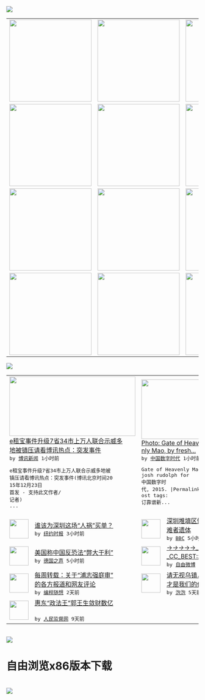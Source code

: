 

<a href="https://github.com/greatfire/z/raw/master/FreeBrowser.apk"><img src="https://raw.githubusercontent.com/greatfire/wiki/master/x/header.png" /></a><table><tr><td width="262" align="center" valign="center"><a href="https://github.com/greatfire/wiki/wiki/nyt" title="纽约时报中文网 国际纵览"><img src="https://raw.githubusercontent.com/greatfire/wiki/master/x/nyt_flag.png" width="215"/></a></td><td width="262" align="center" valign="center"><a href="https://github.com/greatfire/wiki/wiki/dw" title=""><img src="https://raw.githubusercontent.com/greatfire/wiki/master/x/dw_flag.png" width="215"/></a></td><td width="262" align="center" valign="center"><a href="https://github.com/greatfire/wiki/wiki/rmjd" title=""><img src="https://raw.githubusercontent.com/greatfire/wiki/master/x/rmjd_flag.png" width="215"/></a></td></tr><tr><td width="262" align="center" valign="center"><a href="https://github.com/paopaonetizen/website" title="泡泡 - 未经审查的互联网信息"><img src="https://raw.githubusercontent.com/greatfire/wiki/master/x/pp_flag.png" width="215"/></a></td><td width="262" align="center" valign="center"><a href="https://github.com/getlantern/mirror" title="以及自由微博和GreatFire.org官方中文论坛"><img src="https://raw.githubusercontent.com/greatfire/wiki/master/x/lantern_flag.png" width="215"/></a></td><td width="262" align="center" valign="center"><a href="https://github.com/cdtmirrors/m/" title=""><img src="https://raw.githubusercontent.com/greatfire/wiki/master/x/cdt_flag.png" width="215"/></a></td></tr><tr><td width="262" align="center" valign="center"><a href="https://github.com/program-think/blog" title="编程随想的博客"><img src="https://raw.githubusercontent.com/greatfire/wiki/master/x/pt_flag.png" width="215"/></a></td><td width="262" align="center" valign="center"><a href="https://github.com/greatfire/wiki/wiki/bbc" title=""><img src="https://raw.githubusercontent.com/greatfire/wiki/master/x/bbc_flag.png" width="215"/></a></td><td width="262" align="center" valign="center"><a href="https://github.com/freeweibo/s" title="自由微博 - 匿名和不受屏蔽的新浪微博搜索"><img src="https://raw.githubusercontent.com/greatfire/wiki/master/x/fw_flag.png" width="215"/></a></td></tr><tr><td width="262" align="center" valign="center"><a href="https://github.com/greatfire/wiki/wiki/google" title=""><img src="https://raw.githubusercontent.com/greatfire/wiki/master/x/google_flag.png" width="215"/></a></td><td width="262" align="center" valign="center"><a href="https://github.com/bxnews/boxun" title=""><img src="https://raw.githubusercontent.com/greatfire/wiki/master/x/bx_flag.png" width="215"/></a></td><td width="262" align="center" valign="center"><a href="https://github.com/greatfire/wiki/wiki/open-source" title="欢迎访问GreatFire.org开发者项目网站"><img src="https://raw.githubusercontent.com/greatfire/wiki/master/x/open-source_flag.png" width="215"/></a></td></tr></table><img src="https://raw.githubusercontent.com/greatfire/wiki/master/x/newsfeed text.png" /><table cols="4"><tr><td colspan="2" width="380"><a href="http://www.boxun.com/news/gb/china/2015/12/201512230355.shtml"><img src="http://www.boxun.com/news/images/2015/12/201512230355china1.jpg" width="330" height="156"/></a></br><a href="http://www.boxun.com/news/gb/china/2015/12/201512230355.shtml">e租宝事件升级7省34市上万人联合示威多<br/>地被镇压请看博讯热点：突发事件</a></br><kbd> by <a href="http://www.boxun.com">博讯新闻</a> 1小时前 </kbd></br><pre>e租宝事件升级7省34市上万人联合示威多地被<br/>镇压请看博讯热点：突发事件(博讯北京时间20<br/>15年12月23日 首发 - 支持此文作者/<br/>记者)           ...</pre></td><td colspan="2" width="380"><a href="http://feedproxy.google.com/~r/chinadigitaltimes/IyPt/~3/mhEmzrFnJ88/"><img src="http://chinadigitaltimes.net/chinese/files/2015/12/23844808246_4795b9f333_z.jpg" width="330" height="156"/></a></br><a href="http://feedproxy.google.com/~r/chinadigitaltimes/IyPt/~3/mhEmzrFnJ88/">Photo: Gate of Heave<br/>nly Mao, by fresh...</a></br><kbd> by <a href="http://chinadigitaltimes.net/chinese/">中国数字时代</a> 1小时前 </kbd></br><pre>Gate of Heavenly Mao© <br/>josh rudolph for 中国数字时<br/>代, 2015. |Permalink |P<br/>ost tags: 订靠谱新...</pre></td></tr><tr><td><img src="http://static01.nyt.com/images/2015/12/23/world/asia/23shenzhen-web/23shenzhen-web-articleLarge.jpg" width="50" height="50"/></td><td width="280"><a href="https://d3qlz4p8smvoli.cloudfront.net/china/20151223/c23shenzhen/">谁该为深圳这场“人祸”买单？</a></br><kbd> by <a href="http://m.cn.nytimes.com/">纽约时报</a> 3小时前 </kbd></td><td><img src="http://a.files.bbci.co.uk/worldservice/live/assets/images/2015/12/22/151222204452_rescuers_144x81_ap_nocredit.jpg" width="50" height="50"/></td><td width="280"><a href="http://www.bbc.com/zhongwen/simp/china/2015/12/151222_china_shenzhen_landslide_body">深圳堆填区倾泻：掘出第二具遇<br/>难者遗体</a></br><kbd> by <a href="http://www.bbc.co.uk/zhongwen/simp">BBC</a> 5小时前 </kbd></td></tr><tr><td><img src="http://www.dw.com/image/0,,18595561_302,00.jpg" width="50" height="50"/></td><td width="280"><a href="http://dw.com/p/1HRaz?maca=chi-GK-text-greatfire-all-chinese-15625-xml-mrss">美国称中国反恐法“弊大于利”</a></br><kbd> by <a href="http://dw.de">德国之声</a> 5小时前 </kbd></td><td><img src="http://ww1.sinaimg.cn/large/005LpGr4jw1ez8kiimcq9j30zk0zkadg.jpg" width="50" height="50"/></td><td width="280"><a href="https://freeweibo.com/weibo/3922994088614448">→_→→_→→_→//@HK<br/>_CC_BEST:北京...</a></br><kbd> by <a href="https://freeweibo.com/">自由微博</a> 10小时前 </kbd></td></tr><tr><td><img src="http://lh6.googleusercontent.com/Ug_OoQTH77-0fdz8alcHfb1TEBnDEYRWx4p39co-bfXtS-0ne-dqIhxTldig9oqcXoKLFIB2doh1ePC4b2D7i-8_1EE-4vyXby4yVPNCyvkCscDXXRmTMQnnmJ7C3EsxuF1o4dFSdA" width="50" height="50"/></td><td width="280"><a href="http://feedproxy.google.com/~r/programthink/~3/JcxMtdbVyWc/weekly-share-95.html">每周转载：关于“浦志强庭审”<br/>的各方报道和网友评论</a></br><kbd> by <a href="http://program-think.blogspot.com">编程随想</a> 2天前 </kbd></td><td><img src="https://raw.githubusercontent.com/greatfire/wiki/master/x/pp_logo.png" width="50" height="50"/></td><td width="280"><a href="https://pao-pao.net/article/653">请无视乌镇，Internet<br/>才是我们的价值</a></br><kbd> by <a href="https://pao-pao.net">泡泡</a> 5天前 </kbd></td></tr><tr><td><img src="http://www.rmjdw.com/uploads/151213/3-151213135J1423.jpg" width="50" height="50"/></td><td width="280"><a href="http://www.rmjdw.com//tebiebaodao/20151213/15247.html">惠东“政法王”郭王生敛财数亿<br/> </a></br><kbd> by <a href="http://www.rmjdw.com/">人民监督网</a> 9天前 </kbd></td></table></br><a href="https://github.com/greatfire/z/raw/master/FreeBrowser.apk"><img src="https://raw.githubusercontent.com/greatfire/wiki/master/x/download app.png" /></a><h1>自由浏览x86版本下载<h1><a href="https://github.com/greatfire/z/raw/master/FreeBrowser-x86.apk"><img src="https://raw.githubusercontent.com/greatfire/images/master/fb86.qr.png" /></a>